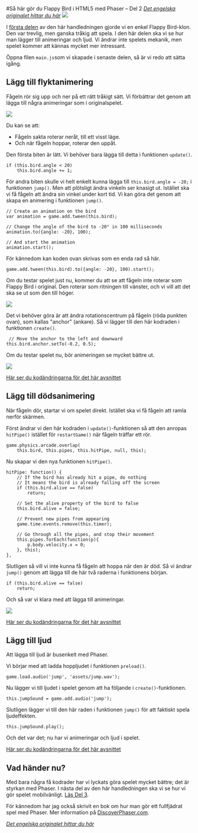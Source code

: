 #Så här gör du Flappy Bird i HTML5 med Phaser &ndash; Del 2
[_Det engelska originalet hittar du här_](http://www.lessmilk.com/tutorial/flappy-bird-phaser-2)
![](http://lessmilk.com/imgtut/FB2/1.png)

I [första delen](flappy-bird-phaser-1.md) av den här handledningen gjorde vi en enkel Flappy Bird-klon. Den var trevlig, men ganska tråkig att spela. I den här delen ska vi se hur man lägger till animeringar och ljud. Vi ändrar inte spelets mekanik, men spelet kommer att kännas mycket mer intressant.

Öppna filen `main.js`som vi skapade i senaste delen, så är vi redo att sätta igång.

## Lägg till flyktanimering

Fågeln rör sig upp och ner på ett rätt tråkigt sätt. Vi förbättrar det genom att lägga till några animeringar som i originalspelet.

![](http://lessmilk.com/imgtut/FB2/5.gif)

Du kan se att:

* Fågeln sakta roterar neråt, till ett visst läge.
* Och när fågeln hoppar, roterar den uppåt.

Den första biten är lätt. Vi behöver bara lägga till detta i funktionen `update()`.

    if (this.bird.angle < 20)
        this.bird.angle += 1; 

För andra biten skulle vi helt enkelt kunna lägga till `this.bird.angle = -20;` i funktionen `jump()`. Men att plötsligt ändra vinkeln ser knasigt ut. Istället ska vi få fågeln att ändra sin vinkel under kort tid. Vi kan göra det genom att skapa en animering i funktionen `jump()`.

    // Create an animation on the bird
    var animation = game.add.tween(this.bird);

    // Change the angle of the bird to -20° in 100 milliseconds
    animation.to({angle: -20}, 100);

    // And start the animation
    animation.start(); 

För kännedom kan koden ovan skrivas som en enda rad så här.

    game.add.tween(this.bird).to({angle: -20}, 100).start(); 

Om du testar spelet just nu, kommer du att se att fågeln inte roterar som Flappy Bird i original. Den roterar som ritningen till vänster, och vi vill att det ska se ut som den till höger.

![](http://lessmilk.com/imgtut/FB2/2.png)

Det vi behöver göra är att ändra rotationscentrum på fågeln (röda punkten ovan), som kallas "anchor" (ankare). Så vi lägger till den här kodraden i funktionen `create()`.

     // Move the anchor to the left and downward
    this.bird.anchor.setTo(-0.2, 0.5); 

Om du testar spelet nu, bör animeringen se mycket bättre ut.

![](http://lessmilk.com/imgtut/FB2/3.gif)

[Här ser du kodändringarna för det här avsnittet](https://github.com/coderdojolund/flappy-bird-phaser-lessmilk.com/compare/1.4_Scoring_and_collisions...2.0_Flight_animation)

## Lägg till dödsanimering

När fågeln dör, startar vi om spelet direkt. Istället ska vi få fågeln att ramla nerför skärmen.

Först ändrar vi den här kodraden i `update()`-funktionen så att den anropas `hitPipe()` istället för `restartGame()` när fågeln träffar ett rör.

    game.physics.arcade.overlap(
        this.bird, this.pipes, this.hitPipe, null, this);  

Nu skapar vi den nya funktionen `hitPipe()`.

    hitPipe: function() {
        // If the bird has already hit a pipe, do nothing
        // It means the bird is already falling off the screen
        if (this.bird.alive == false)
            return;

        // Set the alive property of the bird to false
        this.bird.alive = false;

        // Prevent new pipes from appearing
        game.time.events.remove(this.timer);

        // Go through all the pipes, and stop their movement
        this.pipes.forEach(function(p){
            p.body.velocity.x = 0;
        }, this);
    }, 

Slutligen så vill vi inte kunna få fågeln att hoppa när den är död. Så vi ändrar `jump()` genom att lägga till de här två raderna i funktionens början.

    if (this.bird.alive == false)
        return;  

Och så var vi klara med att lägga till animeringar.

![](http://lessmilk.com/imgtut/FB2/4.gif)

[Här ser du kodändringarna för det här avsnittet](https://github.com/coderdojolund/flappy-bird-phaser-lessmilk.com/compare/2.0_Flight_animation...2.1_Death_animation)

## Lägg till ljud

Att lägga till ljud är busenkelt med Phaser.

Vi börjar med att ladda hoppljudet i funktionen `preload()`.

    game.load.audio('jump', 'assets/jump.wav'); 

Nu lägger vi till ljudet i spelet genom att ha följande i `create()`-funktionen.

    this.jumpSound = game.add.audio('jump'); 

Slutligen lägger vi till den här raden i funktionen `jump()` för att faktiskt spela ljudeffekten.

    this.jumpSound.play(); 

Och det var det; nu har vi animeringar och ljud i spelet.

[Här ser du kodändringarna för det här avsnittet](https://github.com/coderdojolund/flappy-bird-phaser-lessmilk.com/compare/2.1_Death_animation...2.2_Sound)

## Vad händer nu?

Med bara några få kodrader har vi lyckats göra spelet mycket bättre; det är styrkan med Phaser. I nästa del av den här handledningen ska vi se hur vi gör spelet mobilvänligt. [Läs Del 3](flappy-bird-phaser-3.md).

För kännedom har jag också skrivit en bok om hur man gör ett fullfjädrat spel med Phaser. Mer information på [DiscoverPhaser.com](http://www.discoverphaser.com).

[_Det engelska originalet hittar du här_](http://www.lessmilk.com/tutorial/flappy-bird-phaser-2)
